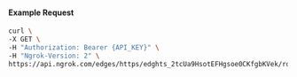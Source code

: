 <!-- Code generated for API Clients. DO NOT EDIT. -->

#### Example Request

```bash
curl \
-X GET \
-H "Authorization: Bearer {API_KEY}" \
-H "Ngrok-Version: 2" \
https://api.ngrok.com/edges/https/edghts_2tcUa9HsotEFHgsoe0CKfgbKVek/routes/edghtsrt_2tcUa7ZQU7Ojzb2CIbq46Gfe5lF/saml
```
